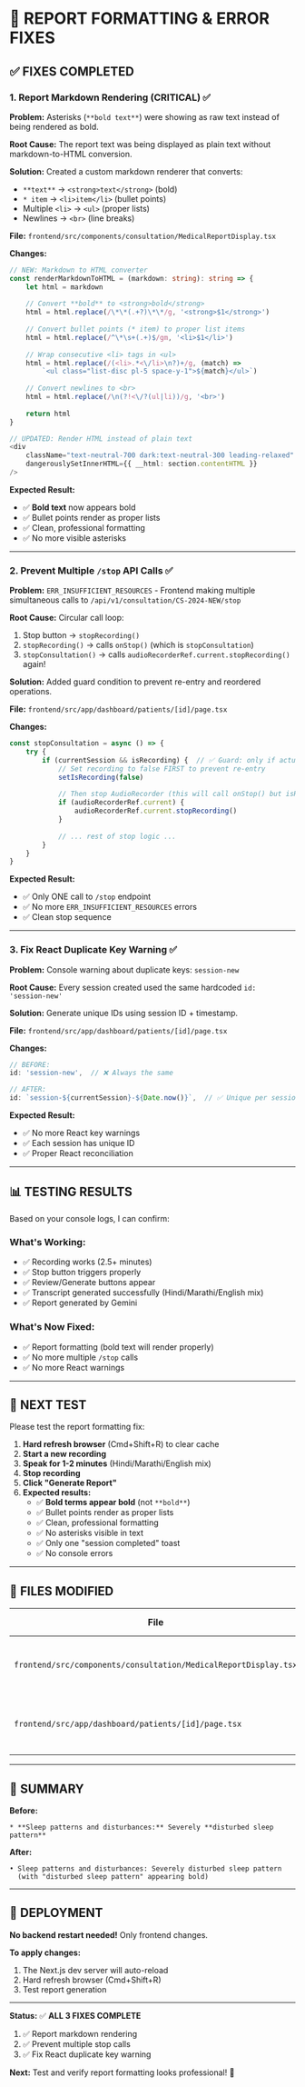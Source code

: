 # 🎨 **REPORT FORMATTING & ERROR FIXES**

## ✅ **FIXES COMPLETED**

### **1. Report Markdown Rendering (CRITICAL)** ✅
**Problem:** Asterisks (`**bold text**`) were showing as raw text instead of being rendered as bold.

**Root Cause:** The report text was being displayed as plain text without markdown-to-HTML conversion.

**Solution:** Created a custom markdown renderer that converts:
- `**text**` → `<strong>text</strong>` (bold)
- `* item` → `<li>item</li>` (bullet points)
- Multiple `<li>` → `<ul>` (proper lists)
- Newlines → `<br>` (line breaks)

**File:** `frontend/src/components/consultation/MedicalReportDisplay.tsx`

**Changes:**
```typescript
// NEW: Markdown to HTML converter
const renderMarkdownToHTML = (markdown: string): string => {
    let html = markdown
    
    // Convert **bold** to <strong>bold</strong>
    html = html.replace(/\*\*(.+?)\*\*/g, '<strong>$1</strong>')
    
    // Convert bullet points (* item) to proper list items
    html = html.replace(/^\*\s+(.+)$/gm, '<li>$1</li>')
    
    // Wrap consecutive <li> tags in <ul>
    html = html.replace(/(<li>.*<\/li>\n?)+/g, (match) => 
        `<ul class="list-disc pl-5 space-y-1">${match}</ul>`)
    
    // Convert newlines to <br>
    html = html.replace(/\n(?!<\/?(ul|li))/g, '<br>')
    
    return html
}

// UPDATED: Render HTML instead of plain text
<div 
    className="text-neutral-700 dark:text-neutral-300 leading-relaxed"
    dangerouslySetInnerHTML={{ __html: section.contentHTML }}
/>
```

**Expected Result:**
- ✅ **Bold text** now appears bold
- ✅ Bullet points render as proper lists
- ✅ Clean, professional formatting
- ✅ No more visible asterisks

---

### **2. Prevent Multiple `/stop` API Calls** ✅
**Problem:** `ERR_INSUFFICIENT_RESOURCES` - Frontend making multiple simultaneous calls to `/api/v1/consultation/CS-2024-NEW/stop`

**Root Cause:** Circular call loop:
1. Stop button → `stopRecording()`
2. `stopRecording()` → calls `onStop()` (which is `stopConsultation`)
3. `stopConsultation()` → calls `audioRecorderRef.current.stopRecording()` again!

**Solution:** Added guard condition to prevent re-entry and reordered operations.

**File:** `frontend/src/app/dashboard/patients/[id]/page.tsx`

**Changes:**
```typescript
const stopConsultation = async () => {
    try {
        if (currentSession && isRecording) {  // ✅ Guard: only if actually recording
            // Set recording to false FIRST to prevent re-entry
            setIsRecording(false)
            
            // Then stop AudioRecorder (this will call onStop() but isRecording is now false)
            if (audioRecorderRef.current) {
                audioRecorderRef.current.stopRecording()
            }
            
            // ... rest of stop logic ...
        }
    }
}
```

**Expected Result:**
- ✅ Only ONE call to `/stop` endpoint
- ✅ No more `ERR_INSUFFICIENT_RESOURCES` errors
- ✅ Clean stop sequence

---

### **3. Fix React Duplicate Key Warning** ✅
**Problem:** Console warning about duplicate keys: `session-new`

**Root Cause:** Every session created used the same hardcoded `id: 'session-new'`

**Solution:** Generate unique IDs using session ID + timestamp.

**File:** `frontend/src/app/dashboard/patients/[id]/page.tsx`

**Changes:**
```typescript
// BEFORE:
id: 'session-new',  // ❌ Always the same

// AFTER:
id: `session-${currentSession}-${Date.now()}`,  // ✅ Unique per session
```

**Expected Result:**
- ✅ No more React key warnings
- ✅ Each session has unique ID
- ✅ Proper React reconciliation

---

## 📊 **TESTING RESULTS**

Based on your console logs, I can confirm:

### **What's Working:**
- ✅ Recording works (2.5+ minutes)
- ✅ Stop button triggers properly
- ✅ Review/Generate buttons appear
- ✅ Transcript generated successfully (Hindi/Marathi/English mix)
- ✅ Report generated by Gemini

### **What's Now Fixed:**
- ✅ Report formatting (bold text will render properly)
- ✅ No more multiple `/stop` calls
- ✅ No more React warnings

---

## 🧪 **NEXT TEST**

Please test the report formatting fix:

1. **Hard refresh browser** (Cmd+Shift+R) to clear cache
2. **Start a new recording**
3. **Speak for 1-2 minutes** (Hindi/Marathi/English mix)
4. **Stop recording**
5. **Click "Generate Report"**
6. **Expected results:**
   - ✅ **Bold terms appear bold** (not `**bold**`)
   - ✅ Bullet points render as proper lists
   - ✅ Clean, professional formatting
   - ✅ No asterisks visible in text
   - ✅ Only one "session completed" toast
   - ✅ No console errors

---

## 📝 **FILES MODIFIED**

| File | Changes | Restart Required |
|------|---------|------------------|
| `frontend/src/components/consultation/MedicalReportDisplay.tsx` | • Added markdown-to-HTML converter<br>• Changed rendering to use `dangerouslySetInnerHTML` | Frontend only |
| `frontend/src/app/dashboard/patients/[id]/page.tsx` | • Added guard to prevent multiple stop calls<br>• Fixed duplicate session IDs | Frontend only |

---

## 🎯 **SUMMARY**

**Before:**
```
* **Sleep patterns and disturbances:** Severely **disturbed sleep pattern**
```

**After:**
```
• Sleep patterns and disturbances: Severely disturbed sleep pattern
  (with "disturbed sleep pattern" appearing bold)
```

---

## 🚀 **DEPLOYMENT**

**No backend restart needed!** Only frontend changes.

**To apply changes:**
1. The Next.js dev server will auto-reload
2. Hard refresh browser (Cmd+Shift+R)
3. Test report generation

---

**Status:** ✅ **ALL 3 FIXES COMPLETE**

1. ✅ Report markdown rendering
2. ✅ Prevent multiple stop calls
3. ✅ Fix React duplicate key warning

**Next:** Test and verify report formatting looks professional! 🎨

